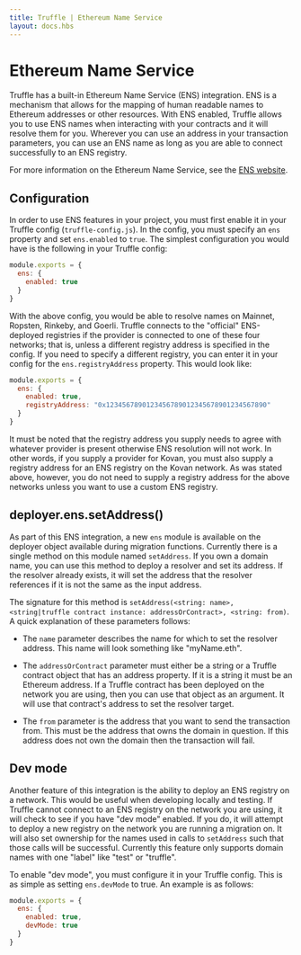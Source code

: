 ```yaml
---
title: Truffle | Ethereum Name Service
layout: docs.hbs
---
```

# Ethereum Name Service

Truffle has a built-in Ethereum Name Service (ENS) integration. ENS is a mechanism that allows for the mapping of human readable names to Ethereum addresses or other resources. With ENS enabled, Truffle allows you to use ENS names when interacting with your contracts and it will resolve them for you. Wherever you can use an address in your transaction parameters, you can use an ENS name as long as you are able to connect successfully to an ENS registry.

For more information on the Ethereum Name Service, see the [ENS website](https:\/\/ens.domains).

## Configuration

In order to use ENS features in your project, you must first enable it in your Truffle config (`truffle-config.js`). In the config, you must specify an `ens` property and set `ens.enabled` to `true`. The simplest configuration you would have is the following in your Truffle config:

```javascript
module.exports = {
  ens: {
    enabled: true
  }
}
```

With the above config, you would be able to resolve names on Mainnet, Ropsten, Rinkeby, and Goerli. Truffle connects to the "official" ENS-deployed registries if the provider is connected to one of these four networks; that is, unless a different registry address is specified in the config. If you need to specify a different registry, you can enter it in your config for the `ens.registryAddress` property. This would look like:

```javascript
module.exports = {
  ens: {
    enabled: true,
    registryAddress: "0x1234567890123456789012345678901234567890"
  }
}
```

It must be noted that the registry address you supply needs to agree with whatever provider is present otherwise ENS resolution will not work. In other words, if you supply a provider for Kovan, you must also supply a registry address for an ENS registry on the Kovan network. As was stated above, however, you do not need to supply a registry address for the above networks unless you want to use a custom ENS registry.

## deployer.ens.setAddress()

As part of this ENS integration, a new `ens` module is available on the deployer object available during migration functions. Currently there is a single method on this module named `setAddress`. If you own a domain name, you can use this method to deploy a resolver and set its address. If the resolver already exists, it will set the address that the resolver references if it is not the same as the input address.

The signature for this method is `setAddress(<string: name>, <string|truffle contract instance: addressOrContract>, <string: from)`. A quick explanation of these parameters follows:

  - The `name` parameter describes the name for which to set the resolver address. This name will look something like "myName.eth".

  - The `addressOrContract` parameter must either be a string or a Truffle contract object that has an address property. If it is a string it must be an Ethereum address. If a Truffle contract has been deployed on the network you are using, then you can use that object as an argument. It will use that contract's address to set the resolver target.

  - The `from` parameter is the address that you want to send the transaction from. This must be the address that owns the domain in question. If this address does not own the domain then the transaction will fail.

## Dev mode

Another feature of this integration is the ability to deploy an ENS registry on a network. This would be useful when developing locally and testing. If Truffle cannot connect to an ENS registry on the network you are using, it will check to see if you have "dev mode" enabled. If you do, it will attempt to deploy a new registry on the network you are running a migration on. It will also set ownership for the names used in calls to `setAddress` such that those calls will be successful. Currently this feature only supports domain names with one "label" like "test" or "truffle".

To enable "dev mode", you must configure it in your Truffle config. This is as simple as setting `ens.devMode` to true. An example is as follows:


```javascript
module.exports = {
  ens: {
    enabled: true,
    devMode: true
  }
}
```
